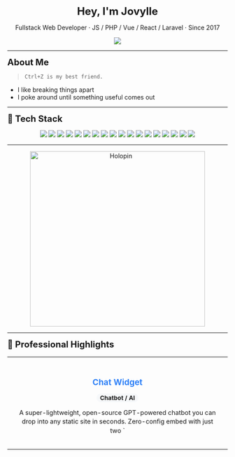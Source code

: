 <p align="center"><strong style="font-size: 1.5rem;">Hey, I'm Jovylle</strong></p>
<p align="center">Fullstack Web Developer · JS / PHP / Vue / React / Laravel · Since 2017</p>

<p align="center">
  <a href="https://jovylle.com" target="_blank">
    <img src="https://img.shields.io/badge/Visit%20Portfolio-000?style=for-the-badge&logo=firefox&logoColor=white" />
  </a>
</p>

---

<div style="font-size: 1.25rem; font-weight: bold">About Me</div>

> `Ctrl+Z is my best friend.`

- I like breaking things apart  
- I poke around until something useful comes out

---

<div style="font-size: 1.25rem; font-weight: bold">🧰 Tech Stack</div>

<p align="center">
  <img src="https://img.shields.io/badge/Astro-FF5D01?style=for-the-badge&logo=astro&logoColor=white" />
  <img src="https://img.shields.io/badge/Blade-000000?style=for-the-badge&logo=blade&logoColor=white" />
  <img src="https://img.shields.io/badge/C%2B%2B-00599C?style=for-the-badge&logo=cplusplus&logoColor=white" />
  <img src="https://img.shields.io/badge/CSS-1572B6?style=for-the-badge&logo=css&logoColor=white" />
  <img src="https://img.shields.io/badge/HTML-E34F26?style=for-the-badge&logo=html&logoColor=white" />
  <img src="https://img.shields.io/badge/Java-000000?style=for-the-badge&logo=java&logoColor=white" />
  <img src="https://img.shields.io/badge/JavaScript-323330?style=for-the-badge&logo=javascript&logoColor=white" />
  <img src="https://img.shields.io/badge/Just-000000?style=for-the-badge&logo=just&logoColor=white" />
  <img src="https://img.shields.io/badge/Objective-C-000000?style=for-the-badge&logo=objective-c&logoColor=white" />
  <img src="https://img.shields.io/badge/PHP-777BB4?style=for-the-badge&logo=php&logoColor=white" />
  <img src="https://img.shields.io/badge/PowerShell-000000?style=for-the-badge&logo=powershell&logoColor=white" />
  <img src="https://img.shields.io/badge/Python-3776AB?style=for-the-badge&logo=python&logoColor=white" />
  <img src="https://img.shields.io/badge/Ruby-CC342D?style=for-the-badge&logo=ruby&logoColor=white" />
  <img src="https://img.shields.io/badge/SCSS-CC6699?style=for-the-badge&logo=scss&logoColor=white" />
  <img src="https://img.shields.io/badge/Shell-89E051?style=for-the-badge&logo=shell&logoColor=white" />
  <img src="https://img.shields.io/badge/Svelte-FF3E00?style=for-the-badge&logo=svelte&logoColor=white" />
  <img src="https://img.shields.io/badge/TypeScript-3178C6?style=for-the-badge&logo=typescript&logoColor=white" />
  <img src="https://img.shields.io/badge/Vue-35495e?style=for-the-badge&logo=vue&logoColor=white" />

</p>


---
<p align="center">
  <a href="https://jovylle.com" target="_blank">
    <img src="https://holopin.me/jovylle" alt="Holopin" width="400" />
  </a>
</p>



---

<div style="font-size: 1.25rem; font-weight: bold">🚀 Professional Highlights</div>

<table align="center">
<tr>
  <td align="center" width="50%" style="vertical-align: top; padding: 20px;">
    <h3 style="color: #2F81F7; margin-bottom: 8px;">Chat Widget</h3>
    <p><strong style="background: #f6f8fa; padding: 2px 8px; border-radius: 12px; font-size: 0.85em;">Chatbot / AI</strong></p>
    <p style="font-size: 0.9em; line-height: 1.4; margin: 12px 0;">A super-lightweight, open-source GPT-powered chatbot you can drop into any static site in seconds. Zero-config embed with just two `<script>` tags, serverless Netlify Function backend to proxy OpenAI calls, fully customizable UI, MIT-licensed, and supports per-user routes and analytics integrations.</p>    <p>
      <a href="https://chat-widget.uft1.com" target="_blank">
        <img src="https://img.shields.io/badge/View%20Project-000?style=for-the-badge&logo=firefox&logoColor=white" />
      </a>
    </p>  </td>
  <td align="center" width="50%" style="vertical-align: top; padding: 20px;">
    <h3 style="color: #2F81F7; margin-bottom: 8px;">Game Tools & Community Feedback</h3>
    <p><strong style="background: #f6f8fa; padding: 2px 8px; border-radius: 12px; font-size: 0.85em;">Game Dev Tools</strong></p>
    <p style="font-size: 0.9em; line-height: 1.4; margin: 12px 0;">Built sfl.uft1.com - a real-time game assistant used daily by hundreds of Sunflower Land players. Created Vue 3/Vite tools with game API integration for strategy optimization. Collected community feedback for continuous UX improvement.</p>    <p>
      <a href="https://sfl.uft1.com" target="_blank">
        <img src="https://img.shields.io/badge/View%20Project-000?style=for-the-badge&logo=firefox&logoColor=white" />
      </a>
    </p>  </td>
</tr>
<tr>
  <td align="center" width="50%" style="vertical-align: top; padding: 20px;">
    <h3 style="color: #2F81F7; margin-bottom: 8px;">Full Stack Deployment with Laravel & Next.js</h3>
    <p><strong style="background: #f6f8fa; padding: 2px 8px; border-radius: 12px; font-size: 0.85em;">DevOps / Full Stack</strong></p>
    <p style="font-size: 0.9em; line-height: 1.4; margin: 12px 0;">Deployed full-stack apps on Linux/Nginx, managed MySQL, and used serverless APIs with Python + GCP.</p>  </td>
  <td align="center" width="50%" style="vertical-align: top; padding: 20px;">
    <h3 style="color: #2F81F7; margin-bottom: 8px;">Frontend UI/UX Craftsmanship</h3>
    <p><strong style="background: #f6f8fa; padding: 2px 8px; border-radius: 12px; font-size: 0.85em;">Frontend</strong></p>
    <p style="font-size: 0.9em; line-height: 1.4; margin: 12px 0;">Expert in converting Figma designs to pixel-perfect responsive interfaces using Vue 3, Nuxt, React, and TailwindCSS. Implemented GSAP/Sal.js animations and mobile-first architectures for optimal user experiences.</p>  </td>
</tr>
<tr>
  <td align="center" width="50%" style="vertical-align: top; padding: 20px;">
    <h3 style="color: #2F81F7; margin-bottom: 8px;">Real-Time API Integrations</h3>
    <p><strong style="background: #f6f8fa; padding: 2px 8px; border-radius: 12px; font-size: 0.85em;">API / Realtime</strong></p>
    <p style="font-size: 0.9em; line-height: 1.4; margin: 12px 0;">Integrated OpenAI, OpenWeather, and game APIs. Automated data fetch with Puppeteer.</p>  </td>
  <td align="center" width="50%" style="vertical-align: top; padding: 20px;">
    <h3 style="color: #2F81F7; margin-bottom: 8px;">Chrome Extensions with Game Automation</h3>
    <p><strong style="background: #f6f8fa; padding: 2px 8px; border-radius: 12px; font-size: 0.85em;">Extensions</strong></p>
    <p style="font-size: 0.9em; line-height: 1.4; margin: 12px 0;">Created browser extensions for Melvor Idle (5.0★ rating) & Sunflower Land with 200+ active users. Built DOM injection, hotkey bindings, task automation, and local storage management for enhanced gameplay experiences.</p>  </td>
</tr>
</table>

---

<div style="font-size: 1.25rem; font-weight: bold; background: linear-gradient(135deg, #667eea 0%, #764ba2 100%); -webkit-background-clip: text; -webkit-text-fill-color: transparent; background-clip: text;">⚡ Reaction Game Leaderboard</div>

<div align="center" style="margin: 20px 0;">
  <a href="https://playbase.netlify.app" target="_blank">
    <img src="https://img.shields.io/badge/🎮%20Play%20Game-FF6B6B?style=for-the-badge&logo=gamepad2&logoColor=white&labelColor=FF6B6B&color=white" />
  </a>
  <br>
  <div style="margin-top: 8px; font-size: 0.85em; color: #666; background: #f8f9fa; padding: 6px 12px; border-radius: 20px; display: inline-block;">
    🏆 Best: 363ms • 📅 Updated: 10/21/2025
  </div>
</div>

<!-- Desktop Table -->
<div class="desktop-table" style="display: block;">
  <table align="center" style="border-collapse: collapse; width: 100%; max-width: 700px; box-shadow: 0 4px 6px rgba(0, 0, 0, 0.1); border-radius: 12px; overflow: hidden;">
    <thead>
      <tr style="background: linear-gradient(135deg, #667eea 0%, #764ba2 100%); color: white;">
        <th style="padding: 16px 12px; text-align: center; font-weight: 600; font-size: 1.1em;">🏆</th>
        <th style="padding: 16px 12px; text-align: left; font-weight: 600; font-size: 1.1em;">Player</th>
        <th style="padding: 16px 12px; text-align: center; font-weight: 600; font-size: 1.1em;">Time</th>
        <th style="padding: 16px 12px; text-align: center; font-weight: 600; font-size: 1.1em;">Date</th>
      </tr>
    </thead>
    <tbody>
      <tr style="background: #ffffff; transition: all 0.2s ease;">
        <td style="padding: 14px 12px; text-align: center; border-bottom: 1px solid #e9ecef; font-size: 1.3em;">🥇</td>
        <td style="padding: 14px 12px; text-align: left; border-bottom: 1px solid #e9ecef; font-weight: 500; font-size: 1.05em;">FlashPro5</td>
        <td style="padding: 14px 12px; text-align: center; border-bottom: 1px solid #e9ecef; font-weight: bold; font-size: 1.1em; color: #dc3545; background: rgba(40, 167, 69, 0.1); border-radius: 6px;">363ms</td>
        <td style="padding: 14px 12px; text-align: center; border-bottom: 1px solid #e9ecef; font-size: 0.9em; color: #666;">10/21/2025</td>
      </tr>
      <tr style="background: #f8f9fa; transition: all 0.2s ease;">
        <td style="padding: 14px 12px; text-align: center; border-bottom: 1px solid #e9ecef; font-size: 1.3em;">🥈</td>
        <td style="padding: 14px 12px; text-align: left; border-bottom: 1px solid #e9ecef; font-weight: 500; font-size: 1.05em;">FlashPro5</td>
        <td style="padding: 14px 12px; text-align: center; border-bottom: 1px solid #e9ecef; font-weight: bold; font-size: 1.1em; color: #dc3545; ">369ms</td>
        <td style="padding: 14px 12px; text-align: center; border-bottom: 1px solid #e9ecef; font-size: 0.9em; color: #666;">10/21/2025</td>
      </tr>
      <tr style="background: #ffffff; transition: all 0.2s ease;">
        <td style="padding: 14px 12px; text-align: center; border-bottom: 1px solid #e9ecef; font-size: 1.3em;">🥉</td>
        <td style="padding: 14px 12px; text-align: left; border-bottom: 1px solid #e9ecef; font-weight: 500; font-size: 1.05em;">FlashPro5</td>
        <td style="padding: 14px 12px; text-align: center; border-bottom: 1px solid #e9ecef; font-weight: bold; font-size: 1.1em; color: #dc3545; ">370ms</td>
        <td style="padding: 14px 12px; text-align: center; border-bottom: 1px solid #e9ecef; font-size: 0.9em; color: #666;">10/21/2025</td>
      </tr>
      <tr style="background: #f8f9fa; transition: all 0.2s ease;">
        <td style="padding: 14px 12px; text-align: center; border-bottom: 1px solid #e9ecef; font-size: 1.3em;">4️⃣</td>
        <td style="padding: 14px 12px; text-align: left; border-bottom: 1px solid #e9ecef; font-weight: 500; font-size: 1.05em;">SpeedRunner</td>
        <td style="padding: 14px 12px; text-align: center; border-bottom: 1px solid #e9ecef; font-weight: bold; font-size: 1.1em; color: #dc3545; ">378ms</td>
        <td style="padding: 14px 12px; text-align: center; border-bottom: 1px solid #e9ecef; font-size: 0.9em; color: #666;">10/21/2025</td>
      </tr>
      <tr style="background: #ffffff; transition: all 0.2s ease;">
        <td style="padding: 14px 12px; text-align: center; border-bottom: 1px solid #e9ecef; font-size: 1.3em;">5️⃣</td>
        <td style="padding: 14px 12px; text-align: left; border-bottom: 1px solid #e9ecef; font-weight: 500; font-size: 1.05em;">SpeedDemon</td>
        <td style="padding: 14px 12px; text-align: center; border-bottom: 1px solid #e9ecef; font-weight: bold; font-size: 1.1em; color: #dc3545; ">380ms</td>
        <td style="padding: 14px 12px; text-align: center; border-bottom: 1px solid #e9ecef; font-size: 0.9em; color: #666;">1/15/2025</td>
      </tr>
    </tbody>
  </table>
</div>

<!-- Mobile Cards -->
<div class="mobile-cards" style="display: none;">
  <div style="max-width: 400px; margin: 0 auto;">
    <div style="background: white; margin: 8px 0; padding: 16px; border-radius: 12px; box-shadow: 0 2px 4px rgba(0, 0, 0, 0.1); border-left: 4px solid #dc3545;">
      <div style="display: flex; justify-content: space-between; align-items: center; margin-bottom: 8px;">
        <span style="font-size: 1.5em;">🥇</span>
        <span style="font-weight: bold; font-size: 1.2em; color: #dc3545; background: rgba(40, 167, 69, 0.1); padding: 4px 8px; border-radius: 6px;">363ms</span>
      </div>
      <div style="font-weight: 500; font-size: 1.1em; margin-bottom: 4px;">FlashPro5</div>
      <div style="font-size: 0.9em; color: #666;">10/21/2025</div>
    </div>
    <div style="background: white; margin: 8px 0; padding: 16px; border-radius: 12px; box-shadow: 0 2px 4px rgba(0, 0, 0, 0.1); border-left: 4px solid #dc3545;">
      <div style="display: flex; justify-content: space-between; align-items: center; margin-bottom: 8px;">
        <span style="font-size: 1.5em;">🥈</span>
        <span style="font-weight: bold; font-size: 1.2em; color: #dc3545; ">369ms</span>
      </div>
      <div style="font-weight: 500; font-size: 1.1em; margin-bottom: 4px;">FlashPro5</div>
      <div style="font-size: 0.9em; color: #666;">10/21/2025</div>
    </div>
    <div style="background: white; margin: 8px 0; padding: 16px; border-radius: 12px; box-shadow: 0 2px 4px rgba(0, 0, 0, 0.1); border-left: 4px solid #dc3545;">
      <div style="display: flex; justify-content: space-between; align-items: center; margin-bottom: 8px;">
        <span style="font-size: 1.5em;">🥉</span>
        <span style="font-weight: bold; font-size: 1.2em; color: #dc3545; ">370ms</span>
      </div>
      <div style="font-weight: 500; font-size: 1.1em; margin-bottom: 4px;">FlashPro5</div>
      <div style="font-size: 0.9em; color: #666;">10/21/2025</div>
    </div>
    <div style="background: white; margin: 8px 0; padding: 16px; border-radius: 12px; box-shadow: 0 2px 4px rgba(0, 0, 0, 0.1); border-left: 4px solid #dc3545;">
      <div style="display: flex; justify-content: space-between; align-items: center; margin-bottom: 8px;">
        <span style="font-size: 1.5em;">4️⃣</span>
        <span style="font-weight: bold; font-size: 1.2em; color: #dc3545; ">378ms</span>
      </div>
      <div style="font-weight: 500; font-size: 1.1em; margin-bottom: 4px;">SpeedRunner</div>
      <div style="font-size: 0.9em; color: #666;">10/21/2025</div>
    </div>
    <div style="background: white; margin: 8px 0; padding: 16px; border-radius: 12px; box-shadow: 0 2px 4px rgba(0, 0, 0, 0.1); border-left: 4px solid #dc3545;">
      <div style="display: flex; justify-content: space-between; align-items: center; margin-bottom: 8px;">
        <span style="font-size: 1.5em;">5️⃣</span>
        <span style="font-weight: bold; font-size: 1.2em; color: #dc3545; ">380ms</span>
      </div>
      <div style="font-weight: 500; font-size: 1.1em; margin-bottom: 4px;">SpeedDemon</div>
      <div style="font-size: 0.9em; color: #666;">1/15/2025</div>
    </div>
  </div>
</div>

<style>
  @media (max-width: 768px) {
    .desktop-table { display: none !important; }
    .mobile-cards { display: block !important; }
  }
  @media (min-width: 769px) {
    .desktop-table { display: block !important; }
    .mobile-cards { display: none !important; }
  }
</style>

<p align="center" style="margin-top: 24px; font-size: 0.9em; color: #666; background: #f8f9fa; padding: 12px; border-radius: 8px;">
  <em>🚀 Fastest reaction times from my GitHub-powered game platform</em>
  <br><small style="color: #999;">Built with GitHub as a database • Real-time updates</small>
</p>

---

<div style="font-size: 1.25rem; font-weight: bold">📊 Stats</div>

<p align="center">
  <img src="https://img.shields.io/badge/Projects-190-blue?style=for-the-badge" />
  <img src="https://img.shields.io/badge/Languages-18-green?style=for-the-badge" />
  <img src="https://img.shields.io/badge/Live%20Sites-45-orange?style=for-the-badge" />
</p>

